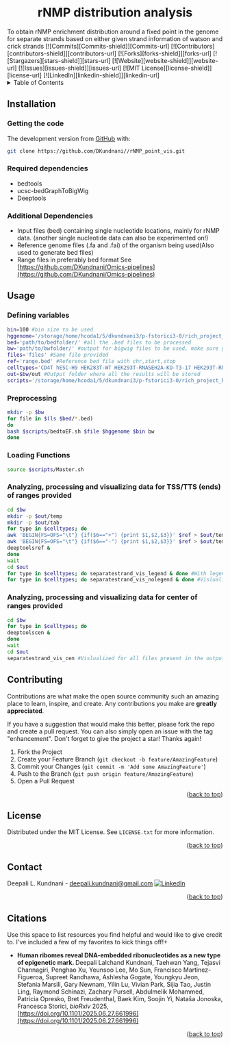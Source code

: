 
<h1 align="center">rNMP distribution analysis</h1>
To obtain rNMP enrichment distribution around a fixed point in the genome for separate strands based on either given strand information of watson and crick strands
<!-- Improved compatibility of back to top link: See: https://github.com/othneildrew/Best-README-Template/pull/73 -->
<a name="readme-top"></a>
<!--
-->
[![Commits][Commits-shield]][Commits-url]
[![Contributors][contributors-shield]][contributors-url]
[![Forks][forks-shield]][forks-url]
[![Stargazers][stars-shield]][stars-url]
[![Website][website-shield]][website-url]
[![Issues][issues-shield]][issues-url]
[![MIT License][license-shield]][license-url]
[![LinkedIn][linkedin-shield]][linkedin-url]

<!-- TABLE OF CONTENTS -->
<details>
  <summary>Table of Contents</summary>
  <ol>
    <li><a href="##Installation">Installation</a></li>
      <ul>
        <li><a href="###Getting-the-code">Getting the code</a></li>
        <li><a href="###Creating-the-enviroment-with-required-dependencies">Creating the enviroment with required dependencies</a></li>
        <li><a href="###Additional-Dependencies">Additional Dependencies</a></li>
      </ul>
    </li>
    <li><a href="##Usage">Usage</a></li>
      <ul>
        <li><a href="###Defining-variables">Defining variables</a></li>
        <li><a href="###Preprocessing">Preprocessing</a></li>
        <li><a href="###Loading-Functions">Loading Functions</a></li>
       <li><a href="###Analyzing-and-processing-data-1">Analyzing, processing and visualizing data for TSS/TTS (ends) of ranges provided</a></li>
        <li><a href="###Analyzing-and-processing-data-2">Analyzing, processing and visualizing data for center of ranges provided</a></li>
      </ul>
    <li><a href="##Contributing">Contributing</a></li>
    <li><a href="##License">License</a></li>
    <li><a href="##Contact">Contact</a></li>
    <li><a href="##Citations">Citations</a></li>
  </ol>
</details>

<!-- Installation -->
## Installation
### Getting the code
The development version from [GitHub](https://github.com/) with:
```sh
git clone https://github.com/DKundnani//rNMP_point_vis.git
```
### Required dependencies 
* bedtools
* ucsc-bedGraphToBigWig
* Deeptools

### Additional Dependencies
* Input files (bed) containing single nucleotide locations, mainly for rNMP data. (another single nucleotide data can also be experimented on!)
* Reference genome files (.fa and .fai) of the organism being used(Also used to generate bed files)
* Range files in preferably bed format See [https://github.com/DKundnani/Omics-pipelines](https://github.com/DKundnani/Omics-pipelines)

<!-- USAGE -->
## Usage
### Defining variables
```bash
bin=100 #bin size to be used
hggenome='/storage/home/hcoda1/5/dkundnani3/p-fstorici3-0/rich_project_bio-storici/reference/hg38/filtered_hg38-nucleus-noXY.fa.fai' #genome size file
bed='path/to/bedfolder/' #all the .bed files to be processed
bw='path/to/bwfolder/' #output for bigwig files to be used, make sure you have _pos and _neg bigwig files in separate strands folder for each bed file as output
files='files' #Same file provided
ref='range.bed' #Reference bed file with chr,start,stop
celltypes='CD4T hESC-H9 HEK283T-WT HEK293T-RNASEH2A-KO-T3-17 HEK293T-RNASEH2A-KO-T3-8' #List of celllines to be visualized, matches the identifiers in files
out=$bw/out #Output folder where all the results will be stored
scripts='/storage/home/hcoda1/5/dkundnani3/p-fstorici3-0/rich_project_bio-storici/bin/GIT/rNMP_point_vis/'
```
### Preprocessing
```bash
mkdir -p $bw
for file in $(ls $bed/*.bed)
do
bash $scripts/bedtoEF.sh $file $hggenome $bin bw
done

```
### Loading Functions
```bash
source $scripts/Master.sh
```
### Analyzing, processing and visualizing data for TSS/TTS (ends) of ranges provided
```bash
cd $bw
mkdir -p $out/temp
mkdir -p $out/tab
for type in $celltypes; do
awk 'BEGIN{FS=OFS="\t"} {if($6=="+") {print $1,$2,$3}}' $ref > $out/temp/${base}_pos.bed #Change this ONLY IF strand information in any other than 6th column.
awk 'BEGIN{FS=OFS="\t"} {if($6=="-") {print $1,$2,$3}}' $ref > $out/temp/${base}_neg.bed #Change this ONLY IF strand information in any other than 6th column.
deeptoolsref &
done
wait
cd $out
for type in $celltypes; do separatestrand_vis_legend & done #With legend, only for checking each cell type is assigned correct color
for type in $celltypes; do separatestrand_vis_nolegend & done #Vislualized for all files present in the output folder. Please clean up unwanted file of create separate output folder with wanted files only


```
### Analyzing, processing and visualizing data for center of ranges provided
```bash
cd $bw
for type in $celltypes; do
deeptoolscen &
done
wait
cd $out
separatestrand_vis_cen #Vislualized for all files present in the output folder. Please clean up unwanted file of create separate output folder with wanted files only

```

<!-- CONTRIBUTING -->
## Contributing

Contributions are what make the open source community such an amazing place to learn, inspire, and create. Any contributions you make are **greatly appreciated**.

If you have a suggestion that would make this better, please fork the repo and create a pull request. You can also simply open an issue with the tag "enhancement".
Don't forget to give the project a star! Thanks again!

1. Fork the Project
2. Create your Feature Branch (`git checkout -b feature/AmazingFeature`)
3. Commit your Changes (`git commit -m 'Add some AmazingFeature'`)
4. Push to the Branch (`git push origin feature/AmazingFeature`)
5. Open a Pull Request

<p align="right">(<a href="#readme-top">back to top</a>)</p>


<!-- LICENSE -->
## License

Distributed under the MIT License. See `LICENSE.txt` for more information.

<p align="right">(<a href="#readme-top">back to top</a>)</p>



<!-- CONTACT -->
## Contact
Deepali L. Kundnani - [deepali.kundnani@gmail.com](mailto::deepali.kundnani@gmail.com)    [![LinkedIn][linkedin-shield]][linkedin-url] 
<p align="right">(<a href="#readme-top">back to top</a>)</p>

<!-- ACKNOWLEDGMENTS -->
## Citations
Use this space to list resources you find helpful and would like to give credit to. I've included a few of my favorites to kick things off!+
* <b> Human ribomes reveal DNA-embedded ribonucleotides as a new type of epigenetic mark. </b>
Deepali Lalchand Kundnani, Taehwan Yang, Tejasvi Channagiri, Penghao Xu, Yeunsoo Lee, Mo Sun, Francisco Martinez-Figueroa, Supreet Randhawa, Ashlesha Gogate, Youngkyu Jeon, Stefania Marsili, Gary Newnam, Yilin Lu, Vivian Park, Sijia Tao, Justin Ling, Raymond Schinazi, Zachary Pursell, Abdulmelik Mohammed, Patricia Opresko, Bret Freudenthal, Baek Kim, Soojin Yi, Nataša Jonoska, Francesca Storici, <i>  bioRxiv </i> 2025, [https://doi.org/10.1101/2025.06.27.661996](https://doi.org/10.1101/2025.06.27.661996)

<p align="right">(<a href="#readme-top">back to top</a>)</p>



<!-- MARKDOWN LINKS & IMAGES -->
<!-- https://www.markdownguide.org/basic-syntax/#reference-style-links -->
[contributors-shield]: https://img.shields.io/github/contributors/DKundnani/rNMP_point_vis?style=for-the-badge
[contributors-url]: https://github.com/DKundnani/rNMP_point_vis/graphs/contributors
[forks-shield]: https://img.shields.io/github/forks/DKundnani/rNMP_point_vis?style=for-the-badge
[forks-url]: https://github.com/DKundnani/rNMP_point_vis/forks
[stars-shield]: https://img.shields.io/github/stars/DKundnani/rNMP_point_vis?style=for-the-badge
[stars-url]: https://github.com/DKundnani/rNMP_point_vis/stargazers
[issues-shield]: https://img.shields.io/github/issues/DKundnani/rNMP_point_vis?style=for-the-badge
[issues-url]: https://github.com/DKundnani/rNMP_point_vis/issues
[license-shield]: https://img.shields.io/github/license/DKundnani/rNMP_point_vis?style=for-the-badge
[license-url]: https://github.com/DKundnani/rNMP_point_vis/blob/master/LICENSE.txt
[linkedin-shield]: https://img.shields.io/badge/-LinkedIn-black.svg?style=for-the-badge&logo=linkedin&colorB=555
[linkedin-url]: https://linkedin.com/in/deepalik
[product-screenshot]: images/screenshot.png
[commits-url]: https://github.com/DKundnani/rNMP_point_vis/pulse
[commits-shield]: https://img.shields.io/github/commit-activity/t/DKundnani/rNMP_point_vis?style=for-the-badge
[website-shield]: https://img.shields.io/website?url=http%3A%2F%2Fdkundnani.bio%2F&style=for-the-badge
[website-url]:http://dkundnani.bio/ 
